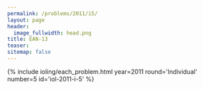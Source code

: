 ```yaml
---
permalink: /problems/2011/i5/
layout: page
header:
  image_fullwidth: head.png
title: EAN-13
teaser: 
sitemap: false
---
```


{% include ioling/each_problem.html year=2011 round='Individual' number=5 id='iol-2011-i-5' %}